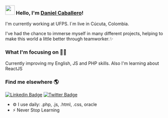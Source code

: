 ### <img src="https://media.giphy.com/media/hvRJCLFzcasrR4ia7z/giphy.gif" width="30px"> Hello, I'm [Daniel Caballero](https://danielcaballero.herokuapp.com)!

I'm currently working at UFPS. I´m live in Cúcuta, Colombia.

I've had the chance to immerse myself in many different projects, helping to make this world a little better through teamworker.✨

### What I'm focusing on 🧑‍💻

Currently improving my English, JS and PHP skills. Also I'm learning about ReactJS <br />

### Find me elsewhere 🌎

[![Linkedin Badge](https://img.shields.io/badge/-LinkedIn-blue?style=flat-square&logo=Linkedin&logoColor=white&link=https://www.linkedin.com/in/danielcaballero796/)](https://www.linkedin.com/in/danielcaballero796/)
[![Twitter Badge](https://img.shields.io/badge/-Twitter-1ca0f1?style=flat-square&labelColor=1ca0f1&logo=twitter&logoColor=white&link=https://twitter.com/_dan796)](https://twitter.com/_dan796)


- ⚙️ I use daily: .php, .js, .html, .css, oracle
- ⚡️ Never Stop Learning
